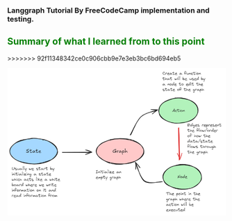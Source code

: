 ### Langgraph Tutorial By FreeCodeCamp implementation and testing.

<h2 style="color:green">Summary of what I learned from to this point</h2>
>>>>>>> 92f11348342ce0c906cbb9e7e3eb3bc6bd694eb5

![graph](src/imgs/basic_flow_order.png)
